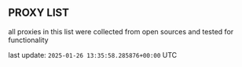 ## PROXY LIST

all proxies in this list were collected from open sources and tested for functionality

last update: `2025-01-26 13:35:58.285876+00:00` UTC
